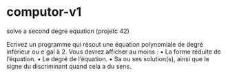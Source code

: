 # computor-v1
solve a second degre equation (projetc 42)

Ecrivez un programme qui résout une équation polynomiale de degré inférieur ou e´gal
à 2. Vous devrez afficher au moins :
• La forme réduite de l’équation.
• Le degré de l’équation.
• Sa ou ses solution(s), ainsi que le signe du discriminant quand cela a du sens.
